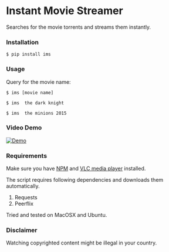 # Instant Movie Streamer

Searches for the movie torrents and streams them instantly.


### Installation
```
$ pip install ims
```

### Usage
Query for the movie name:
```
$ ims [movie name]
```

```
$ ims  the dark knight
```

```
$ ims  the minions 2015
```

### Video Demo

[![Demo](https://img.youtube.com/vi/MSNHmrg25_E/0.jpg)](https://www.youtube.com/watch?v=MSNHmrg25_E)

### Requirements

Make sure you have [NPM](https://docs.npmjs.com/getting-started/installing-node) and [VLC media player](http://www.videolan.org) installed.

The script requires following dependencies and downloads them automatically.

1. Requests
2. Peerflix

Tried and tested on MacOSX and Ubuntu.

### Disclaimer

Watching copyrighted content might be illegal in your country.
